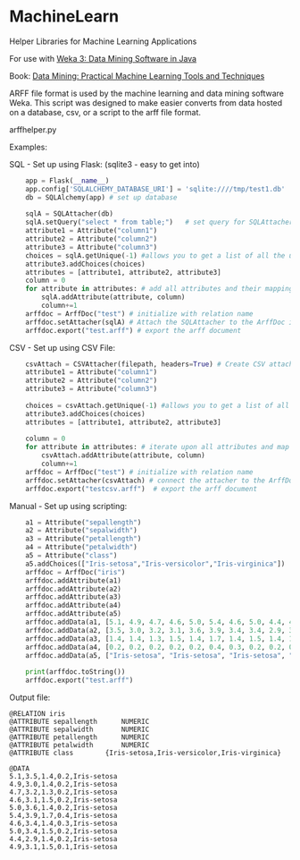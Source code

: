 # MachineLearn
Helper Libraries for Machine Learning Applications

For use with <a href="https://www.cs.waikato.ac.nz/ml/weka/">Weka 3: Data Mining Software in Java</a>

Book: <a href="https://www.cs.waikato.ac.nz/ml/weka/book.html">Data Mining: Practical Machine Learning Tools and Techniques</a>

ARFF file format is used by the machine learning and data mining software Weka. This script was designed to make easier converts from data hosted on a database, csv, or a script to the arff file format.

arffhelper.py

Examples:

SQL - Set up using Flask: (sqlite3 - easy to get into)

```python
	app = Flask(__name__)
	app.config['SQLALCHEMY_DATABASE_URI'] = 'sqlite:////tmp/test1.db'
	db = SQLAlchemy(app) # set up database
	
	sqlA = SQLAttacher(db) 
	sqlA.setQuery("select * from table;")	# set query for SQLAttacher
	attribute1 = Attribute("column1")
	attribute2 = Attribute("column2")
	attribute3 = Attribute("column3")
	choices = sqlA.getUnique(-1) #allows you to get a list of all the unique options for easy nominal choice addition
	attribute3.addChoices(choices)
	attributes = [attribute1, attribute2, attribute3]
	column = 0
	for attribute in attributes: # add all attributes and their mapping to the sql columns they're in
		sqlA.addAttribute(attribute, column)
		column+=1
	arffdoc = ArffDoc("test") # initialize with relation name
	arffdoc.setAttacher(sqlA) # Attach the SQLAttacher to the ArffDoc instance
	arffdoc.export("test.arff") # export the arff document
```
	
CSV - Set up using CSV File:

```python
	csvAttach = CSVAttacher(filepath, headers=True) # Create CSV attacher and indicate if there are headers
	attribute1 = Attribute("column1")
	attribute2 = Attribute("column2")
	attribute3 = Attribute("column3")
	
	choices = csvAttach.getUnique(-1) #allows you to get a list of all the unique options for easy nominal choice addition
	attribute3.addChoices(choices)
	attributes = [attribute1, attribute2, attribute3]
	
	column = 0
	for attribute in attributes: # iterate upon all attributes and map to resulting row 
		csvAttach.addAttribute(attribute, column)
		column+=1
	arffdoc = ArffDoc("test") # initialize with relation name
	arffdoc.setAttacher(csvAttach) # connect the attacher to the ArffDoc instance
	arffdoc.export("testcsv.arff")	# export the arff document
```

Manual - Set up using scripting:

```python
	a1 = Attribute("sepallength")
	a2 = Attribute("sepalwidth")
	a3 = Attribute("petallength")
	a4 = Attribute("petalwidth")
	a5 = Attribute("class")
	a5.addChoices(["Iris-setosa","Iris-versicolor","Iris-virginica"])
	arffdoc = ArffDoc("iris")
	arffdoc.addAttribute(a1)
	arffdoc.addAttribute(a2)
	arffdoc.addAttribute(a3)
	arffdoc.addAttribute(a4)
	arffdoc.addAttribute(a5)
	arffdoc.addData(a1, [5.1, 4.9, 4.7, 4.6, 5.0, 5.4, 4.6, 5.0, 4.4, 4.9])
	arffdoc.addData(a2, [3.5, 3.0, 3.2, 3.1, 3.6, 3.9, 3.4, 3.4, 2.9, 3.1])
	arffdoc.addData(a3, [1.4, 1.4, 1.3, 1.5, 1.4, 1.7, 1.4, 1.5, 1.4, 1.5])	
	arffdoc.addData(a4, [0.2, 0.2, 0.2, 0.2, 0.2, 0.4, 0.3, 0.2, 0.2, 0.1])
	arffdoc.addData(a5, ["Iris-setosa", "Iris-setosa", "Iris-setosa", "Iris-setosa", "Iris-setosa", "Iris-setosa", "Iris-setosa", "Iris-setosa", "Iris-setosa", "Iris-setosa"])
	
	print(arffdoc.toString())
	arffdoc.export("test.arff")

```





Output file:

```
@RELATION iris
@ATTRIBUTE sepallength    	NUMERIC
@ATTRIBUTE sepalwidth    	NUMERIC
@ATTRIBUTE petallength	    NUMERIC
@ATTRIBUTE petalwidth	    NUMERIC
@ATTRIBUTE class	    {Iris-setosa,Iris-versicolor,Iris-virginica}

@DATA
5.1,3.5,1.4,0.2,Iris-setosa
4.9,3.0,1.4,0.2,Iris-setosa
4.7,3.2,1.3,0.2,Iris-setosa
4.6,3.1,1.5,0.2,Iris-setosa
5.0,3.6,1.4,0.2,Iris-setosa
5.4,3.9,1.7,0.4,Iris-setosa
4.6,3.4,1.4,0.3,Iris-setosa
5.0,3.4,1.5,0.2,Iris-setosa
4.4,2.9,1.4,0.2,Iris-setosa
4.9,3.1,1.5,0.1,Iris-setosa
```
